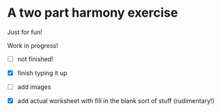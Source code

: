# A two part harmony exercise

Just for fun!

Work in progress!

- [ ] not finished!

- [x] finish typing it up

- [ ] add images

- [x] add actual worksheet with fill in the blank sort of stuff
(rudimentary!)
